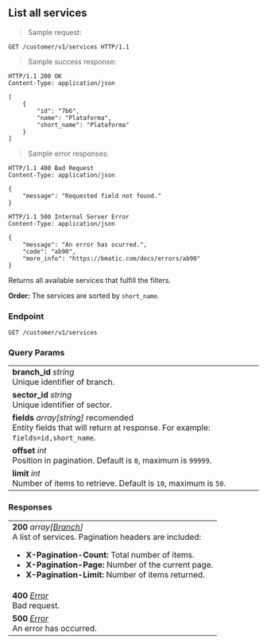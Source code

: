 
## List all services

> Sample request:

```http
GET /customer/v1/services HTTP/1.1
```

> Sample success response:

```http
HTTP/1.1 200 OK
Content-Type: application/json

[
    {
        "id": "7b6",
        "name": "Plataforma",
        "short_name": "Plataforma"
    }
]
```

> Sample error responses:

```http
HTTP/1.1 400 Bad Request
Content-Type: application/json

{
    "message": "Requested field not found."
}
```
```http
HTTP/1.1 500 Internal Server Error
Content-Type: application/json

{
    "message": "An error has ocurred.",
    "code": "ab90",
    "more_info": "https://bmatic.com/docs/errors/ab90"
}
```

Returns all available services that fulfill the filters.

<aside class="notice">
<strong>Order:</strong> The services are sorted by <code>short_name</code>.
</aside>

### Endpoint

`GET /customer/v1/services`

### Query Params

| |
|:---|
|**branch_id** *string* <br>Unique identifier of branch.|
|**sector_id** *string* <br>Unique identifier of sector.|
|**fields** *array[string]* <span class="recomended-param">recomended</span> <br> Entity fields that will return at response. For example: `fields=id,short_name`. |
|**offset** *int* <br> Position in pagination. Default is `0`, maximum is `99999`.|
|**limit** *int* <br> Number of items to retrieve. Default is `10`, maximum is `50`.|

### Responses

| |
|:---|
|**200** *array[[Branch](#branch)]* <br>A list of services. Pagination headers are included: <ul><li><strong>X-Pagination-Count:</strong> Total number of items.</li><li><strong>X-Pagination-Page:</strong> Number of the current page.</li><li><strong>X-Pagination-Limit:</strong> Number of items returned.</li></ul>|
|**400** *[Error](#error)* <br>Bad request. |
|**500** *[Error](#error)* <br>An error has occurred.|
